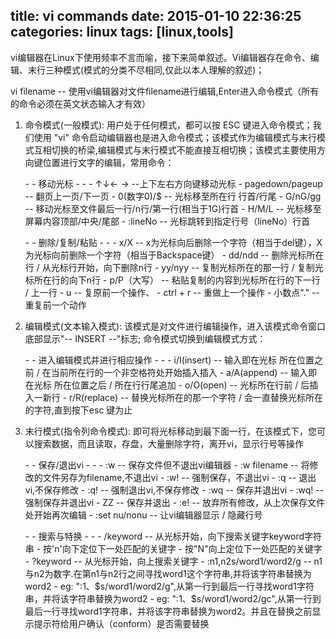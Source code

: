 title: vi commands
date: 2015-01-10 22:36:25
categories: linux
tags: [linux,tools]
---
vi编辑器在Linux下使用频率不言而喻，接下来简单叙述。Vi编辑器存在命令、编辑、末行三种模式(模式的分类不尽相同,仅此以本人理解的叙述)；

vi filename -- 使用vi编辑器对文件filename进行编辑,Enter进入命令模式（所有的命令必须在英文状态输入才有效）

<!-- more -->
1. 命令模式(一般模式): 用户处于任何模式，都可以按 ESC 键进入命令模式；我们使用 "vi" 命令启动编辑器也是进入命令模式；该模式作为编辑模式与末行模式互相切换的桥梁,编辑模式与末行模式不能直接互相切换；该模式主要使用方向键位置进行文字的编辑，常用命令：
	
	<p> - - 移动光标 - -
	- ↑↓← → --上下左右方向键移动光标
	- pagedown/pageup -- 翻页上一页/下一页
	- 0(数字0)/$ -- 光标移至所在行 行首/行尾
	- G/nG/gg -- 移动光标至文件最后一行/n行/第一行(相当于1G)行首
	- H/M/L -- 光标移至屏幕内容顶部/中央/尾部
	- :lineNo -- 光标跳转到指定行号（lineNo）行首

	<p> - - 删除/复制/粘贴 - -
	- x/X -- x为光标向后删除一个字符（相当于del键），X为光标向前删除一个字符（相当于Backspace键）
	- dd/ndd -- 删除光标所在行 / 从光标行开始，向下删除n行
	- yy/nyy -- 复制光标所在的那一行 / 复制光标所在行的向下n行
	- p/P（大写） -- 粘贴复制的内容到光标所在行的下一行 / 上一行
	- u -- 复原前一个操作、
	- ctrl + r -- 重做上一个操作
	- 小数点"." -- 重复前一个动作

2. 编辑模式(文本输入模式): 该模式是对文件进行编辑操作，进入该模式命令窗口底部显示"-- INSERT --"标志; 命令模式切换到编辑模式方式：

	<p> - - 进入编辑模式并进行相应操作 - -
	- i/I(insert) -- 输入即在光标 所在位置之前 / 在当前所在行的一个非空格符处开始插入插入
	- a/A(append) -- 输入即在光标 所在位置之后 / 所在行行尾追加
	- o/O(open) -- 光标所在行前 / 后插入一新行
	- r/R(replace) -- 替换光标所在的那一个字符 / 会一直替换光标所在的字符,直到按下esc 键为止

3. 末行模式(指令列命令模式): 即可将光标移动到最下面一行，在该模式下，您可以搜索数据，而且读取，存盘，大量删除字符，离开vi，显示行号等操作
	
	<p> - - 保存/退出vi - -
	- :w -- 保存文件但不退出vi编辑器
	- :w filename -- 将修改的文件另存为filename,不退出vi
	- :w! -- 强制保存，不退出vi
	- :q -- 退出vi,不保存修改
	- :q! -- 强制退出vi,不保存修改
	- :wq -- 保存并退出vi 
	- :wq! -- 强制保存并退出vi
	- ZZ -- 保存并退出
	- :e! -- 放弃所有修改，从上次保存文件处开始再次编辑
	- :set nu/nonu -- 让vi编辑器显示 / 隐藏行号

	<p> - - 搜索与特换 - -
	- /keyword -- 从光标开始，向下搜索关键字keyword字符串
		- 按'n'向下定位下一处匹配的关键字
		- 按"N"向上定位下一处匹配的关键字
	- ?keyword -- 从光标开始，向上搜索关键字
	- :n1,n2s/word1/word2/g -- n1与n2为数字.在第n1与n2行之间寻找word1这个字符串,并将该字符串替换为word2
		- eg: ":1、$s/word1/word2/g",从第一行到最后一行寻找word1字符串，并将该字符串替换为word2
		- eg: ":1、$s/word1/word2/gc",从第一行到最后一行寻找word1字符串，并将该字符串替换为word2。并且在替换之前显示提示符给用户确认（conform）是否需要替换